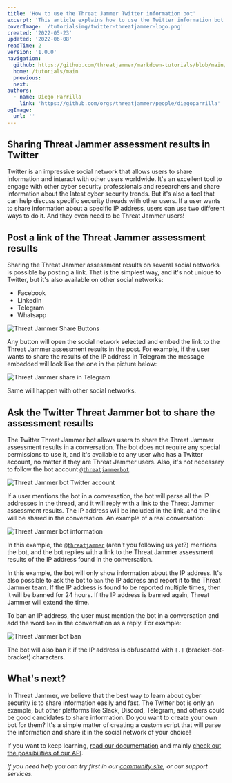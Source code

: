 ```yaml
---
title: 'How to use the Threat Jammer Twitter information bot'
excerpt: 'This article explains how to use the Twitter information bot to share IP address assessment details in a conversation.'
coverImage: '/tutorialsimg/twitter-threatjammer-logo.png'
created: '2022-05-23'
updated: '2022-06-08'
readTime: 2
version: '1.0.0'
navigation:
  github: https://github.com/threatjammer/markdown-tutorials/blob/main/how-to-use-twitter-information-bot.md
  home: /tutorials/main
  previous: 
  next: 
authors:
  - name: Diego Parrilla
    link: 'https://github.com/orgs/threatjammer/people/diegoparrilla'
ogImage:
  url: ''
---
```


## Sharing Threat Jammer assessment results in Twitter

Twitter is an impressive social network that allows users to share information and interact with other users worldwide. It's an excellent tool to engage with other cyber security professionals and researchers and share information about the latest cyber security trends. But it's also a tool that can help discuss specific security threads with other users. If a user wants to share information about a specific IP address, users can use two different ways to do it. And they even need to be Threat Jammer users!

## Post a link of the Threat Jammer assessment results

Sharing the Threat Jammer assessment results on several social networks is possible by posting a link. That is the simplest way, and it's not unique to Twitter, but it's also available on other social networks:

- Facebook
- LinkedIn
- Telegram
- Whatsapp

![Threat Jammer Share Buttons](/tutorialsimg/share-buttons-toolbar.png)

Any button will open the social network selected and embed the link to the Threat Jammer assessment results in the post. For example, if the user wants to share the results of the IP address in Telegram the message embedded will look like the one in the picture below:

![Threat Jammer share in Telegram](/tutorialsimg/share-link-telegram.png)

Same will happen with other social networks.

## Ask the Twitter Threat Jammer bot to share the assessment results

The Twitter Threat Jammer bot allows users to share the Threat Jammer assessment results in a conversation. The bot does not require any special permissions to use it, and it's available to any user who has a Twitter account, no matter if they are Threat Jammer users. Also, it's not necessary to follow the bot account [```@threatjammerbot```](https://twitter.com/threatjammerbot).

![Threat Jammer bot Twitter account](/tutorialsimg/threatjammerbot-twitter.png)

If a user mentions the bot in a conversation, the bot will parse all the IP addresses in the thread, and it will reply with a link to the Threat Jammer assessment results. The IP address will be included in the link, and the link will be shared in the conversation. An example of a real conversation:

![Threat Jammer bot information](/tutorialsimg/threatjammerbot-info.png)

In this example, the [```@threatjammer```](https://twitter.com/threatjammer) (aren't you following us yet?) mentions the bot, and the bot replies with a link to the Threat Jammer assessment results of the IP address found in the conversation.

In this example, the bot will only show information about the IP address. It's also possible to ask the bot to ``ban`` the IP address and report it to the Threat Jammer team. If the IP address is found to be reported multiple times, then it will be banned for 24 hours. If the IP address is banned again, Threat Jammer will extend the time. 

To ban an IP address, the user must mention the bot in a conversation and add the word ```ban``` in the conversation as a reply. For example:

![Threat Jammer bot ban](/tutorialsimg/threatjammerbot-ban.png)

The bot will also ban it if the IP address is obfuscated with ```[.]``` (bracket-dot-bracket) characters.

## What's next?

In Threat Jammer, we believe that the best way to learn about cyber security is to share information easily and fast. The Twitter bot is only an example, but other platforms like Slack, Discord, Telegram, and others could be good candidates to share information. Do you want to create your own bot for them? It's a simple matter of creating a custom script that will parse the information and share it in the social network of your choice!

If you want to keep learning, [read our documentation](https://threatjammer.com/docs/index) and mainly [check out the possibilities of our API](https://dublin.api.threatjammer.com/docs).

*If you need help you can try first in our [community site](/community), or our support services.*
